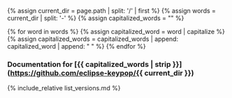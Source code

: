 {% assign current_dir = page.path | split: '/' | first %}
{% assign words = current_dir | split: '-' %}
{% assign capitalized_words = "" %}

{% for word in words %}
{% assign capitalized_word = word | capitalize %}
{% assign capitalized_words = capitalized_words | append: capitalized_word | append: " " %}
{% endfor %}

### Documentation for [{{ capitalized_words | strip }}](https://github.com/eclipse-keypop/{{ current_dir }})

{% include_relative list_versions.md %}